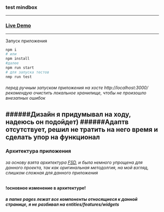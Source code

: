 ### test mindbox
---------------------------
### <a href="https://test-minbox.vercel.app/"> Live Demo</a>
---------------------------

Запуск приложения

```bash
npm i 
# или
npm install
#далее
npm run start
# для запуска тестов
nmp run test
```

###### перед ручным запуском приложения на хосте http://localhost:3000/ рекомендую очистить локальное хранилище, чтобы не произошло внезапных ошибок

######Дизайн я придумывал на ходу, надеюсь он подойдет)
######Адаптв отсутствует, решил не тратить на него время и сделать упор на функционал
---------------------------
### Архитектура приложения
###### за основу взята архитектура <a href="https://feature-sliced.design/ru/docs/get-started/overview">FSD</a>, и была немного упрощена для данного проекта, так как оригинальная методолгия, на мой взгляд, слишком сложная для данного приложения
#### !основное изменение в архитектуре! 
##### в папке pages лежат все компоненты относящиеся к данной странице, я не разбивал на entities/features/widgets
